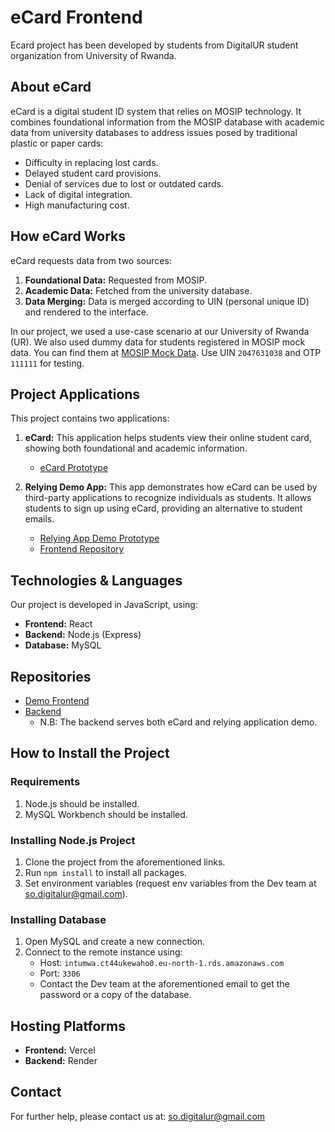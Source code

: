 # eCard Frontend

Ecard project has been developed by students from DigitalUR student organization from University of Rwanda.

## About eCard

eCard is a digital student ID system that relies on MOSIP technology. It combines foundational information from the MOSIP database with academic data from university databases to address issues posed by traditional plastic or paper cards:

- Difficulty in replacing lost cards.
- Delayed student card provisions.
- Denial of services due to lost or outdated cards.
- Lack of digital integration.
- High manufacturing cost.

## How eCard Works

eCard requests data from two sources:

1. **Foundational Data:** Requested from MOSIP.
2. **Academic Data:** Fetched from the university database.
3. **Data Merging:** Data is merged according to UIN (personal unique ID) and rendered to the interface.

In our project, we used a use-case scenario at our University of Rwanda (UR). We also used dummy data for students registered in MOSIP mock data. You can find them at [MOSIP Mock Data](https://docs.esignet.io/try-it-out/using-mock-data). Use UIN `2047631038` and OTP `111111` for testing.

## Project Applications

This project contains two applications:

1. **eCard:** This application helps students view their online student card, showing both foundational and academic information.
   - [eCard Prototype](https://ecard-mosip.vercel.app/auth)

2. **Relying Demo App:** This app demonstrates how eCard can be used by third-party applications to recognize individuals as students. It allows students to sign up using eCard, providing an alternative to student emails.
   - [Relying App Demo Prototype](https://ecard-relying-demo.vercel.app/auth)
   - [Frontend Repository](https://github.com/DigitalUR/ecard_mosip)

## Technologies & Languages

Our project is developed in JavaScript, using:

- **Frontend:** React
- **Backend:** Node.js (Express)
- **Database:** MySQL

## Repositories

- [Demo Frontend](https://github.com/DigitalUR/ecard-relying-demo)
- [Backend](https://github.com/DigitalUR/ecard_backend)
  - N.B: The backend serves both eCard and relying application demo.

## How to Install the Project

### Requirements

1. Node.js should be installed.
2. MySQL Workbench should be installed.

### Installing Node.js Project

1. Clone the project from the aforementioned links.
2. Run `npm install` to install all packages.
3. Set environment variables (request env variables from the Dev team at so.digitalur@gmail.com).

### Installing Database

1. Open MySQL and create a new connection.
2. Connect to the remote instance using:
   - Host: `intumwa.ct44ukewaho0.eu-north-1.rds.amazonaws.com`
   - Port: `3306`
   - Contact the Dev team at the aforementioned email to get the password or a copy of the database.

## Hosting Platforms

- **Frontend:** Vercel
- **Backend:** Render

## Contact

For further help, please contact us at: so.digitalur@gmail.com

